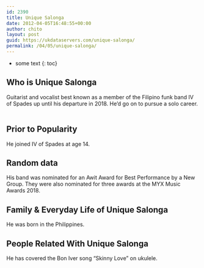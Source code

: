 ```yaml
---
id: 2390
title: Unique Salonga
date: 2012-04-05T16:48:55+00:00
author: chito
layout: post
guid: https://ukdataservers.com/unique-salonga/
permalink: /04/05/unique-salonga/
---
```


* some text
{: toc}
          
          
## Who is  Unique Salonga
                  
                  
                  
Guitarist and vocalist best known as a member of the Filipino funk band IV of Spades up until his departure in 2018. He&#8217;d go on to pursue a solo career.  
                  
                
                
                
## Prior to Popularity 
                  
                  
                  
He joined IV of Spades at age 14. 
                  
                
                
                
## Random data 
                  
                  
                  
His band was nominated for an Awit Award for Best Performance by a New Group. They were also nominated for three awards at the MYX Music Awards 2018.
                  
                
                
                
## Family & Everyday Life of Unique Salonga
                  
                  
                  
He was born in the Philippines.  
                  
                
                
                
## People Related With  Unique Salonga
                  
                  
                  
He has covered the Bon Iver song &#8220;Skinny Love&#8221; on ukulele. 
                  
                
              
            
          
          
          
    
    
  
